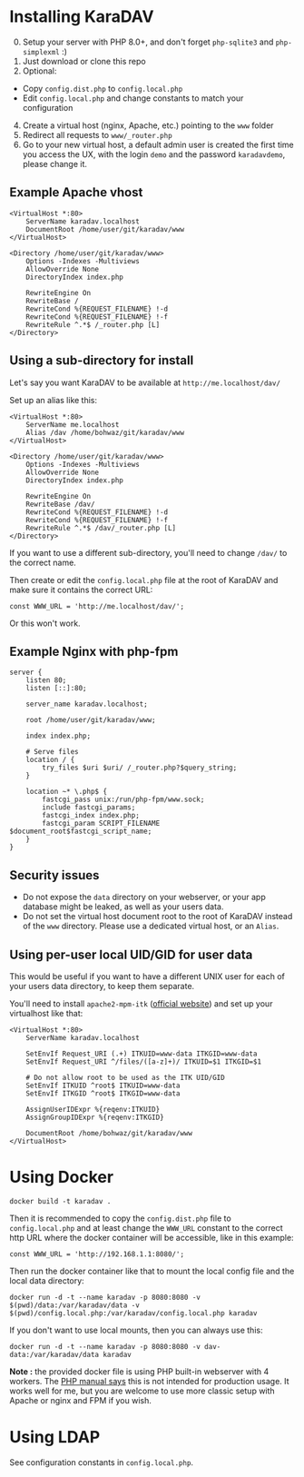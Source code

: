 # Installing KaraDAV

0. Setup your server with PHP 8.0+, and don't forget `php-sqlite3` and `php-simplexml` :)
1. Just download or clone this repo
2. Optional:
  * Copy `config.dist.php` to `config.local.php`
  * Edit `config.local.php` and change constants to match your configuration
4. Create a virtual host (nginx, Apache, etc.) pointing to the `www` folder
5. Redirect all requests to `www/_router.php`
6. Go to your new virtual host, a default admin user is created the first time you access the UX, with the login `demo` and the password `karadavdemo`, please change it.

## Example Apache vhost

```
<VirtualHost *:80>
	ServerName karadav.localhost
	DocumentRoot /home/user/git/karadav/www
</VirtualHost>

<Directory /home/user/git/karadav/www>
	Options -Indexes -Multiviews
	AllowOverride None
	DirectoryIndex index.php

	RewriteEngine On
	RewriteBase /
	RewriteCond %{REQUEST_FILENAME} !-d
	RewriteCond %{REQUEST_FILENAME} !-f
	RewriteRule ^.*$ /_router.php [L]
</Directory>
```

## Using a sub-directory for install

Let's say you want KaraDAV to be available at `http://me.localhost/dav/`

Set up an alias like this:

```
<VirtualHost *:80>
	ServerName me.localhost
	Alias /dav /home/bohwaz/git/karadav/www
</VirtualHost>

<Directory /home/user/git/karadav/www>
	Options -Indexes -Multiviews
	AllowOverride None
	DirectoryIndex index.php

	RewriteEngine On
	RewriteBase /dav/
	RewriteCond %{REQUEST_FILENAME} !-d
	RewriteCond %{REQUEST_FILENAME} !-f
	RewriteRule ^.*$ /dav/_router.php [L]
</Directory>
```

If you want to use a different sub-directory, you'll need to change `/dav/` to the correct name.

Then create or edit the `config.local.php` file at the root of KaraDAV and make sure it contains the correct URL:

```
const WWW_URL = 'http://me.localhost/dav/';
```

Or this won't work.

## Example Nginx with php-fpm

```
server {
    listen 80;
    listen [::]:80;

    server_name karadav.localhost;

    root /home/user/git/karadav/www;

    index index.php;

    # Serve files
    location / {
        try_files $uri $uri/ /_router.php?$query_string;
    }

    location ~* \.php$ {
        fastcgi_pass unix:/run/php-fpm/www.sock;
        include fastcgi_params;
        fastcgi_index index.php;
        fastcgi_param SCRIPT_FILENAME $document_root$fastcgi_script_name;
    }
}
```

## Security issues

* Do not expose the `data` directory on your webserver, or your app database might be leaked, as well as your users data.
* Do not set the virtual host document root to the root of KaraDAV instead of the `www` directory. Please use a dedicated virtual host, or an `Alias`.

## Using per-user local UID/GID for user data

This would be useful if you want to have a different UNIX user for each of your users data directory, to keep them separate.

You'll need to install `apache2-mpm-itk` ([official website](http://mpm-itk.sesse.net)) and set up your virtualhost like that:

```
<VirtualHost *:80>
	ServerName karadav.localhost

	SetEnvIf Request_URI (.+) ITKUID=www-data ITKGID=www-data
	SetEnvIf Request_URI ^/files/([a-z]+)/ ITKUID=$1 ITKGID=$1

	# Do not allow root to be used as the ITK UID/GID
	SetEnvIf ITKUID ^root$ ITKUID=www-data
	SetEnvIf ITKGID ^root$ ITKGID=www-data

	AssignUserIDExpr %{reqenv:ITKUID}
	AssignGroupIDExpr %{reqenv:ITKGID}

	DocumentRoot /home/bohwaz/git/karadav/www
</VirtualHost>
```

# Using Docker

```
docker build -t karadav .
```

Then it is recommended to copy the `config.dist.php` file to `config.local.php` and at least change the `WWW_URL` constant to the correct http URL where the docker container will be accessible, like in this example:

```
const WWW_URL = 'http://192.168.1.1:8080/';
```

Then run the docker container like that to mount the local config file and the local data directory:

```
docker run -d -t --name karadav -p 8080:8080 -v $(pwd)/data:/var/karadav/data -v $(pwd)/config.local.php:/var/karadav/config.local.php karadav
```

If you don't want to use local mounts, then you can always use this:

```
docker run -d -t --name karadav -p 8080:8080 -v dav-data:/var/karadav/data karadav
```

**Note :** the provided docker file is using PHP built-in webserver with 4 workers. The [PHP manual says](https://www.php.net/manual/en/features.commandline.webserver.php) this is not intended for production usage. It works well for me, but you are welcome to use more classic setup with Apache or nginx and FPM if you wish.

# Using LDAP

See configuration constants in `config.local.php`.

